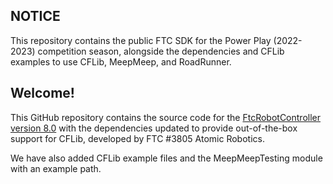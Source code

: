 ## NOTICE

This repository contains the public FTC SDK for the Power Play (2022-2023) competition season, alongside the dependencies and CFLib examples to use CFLib, MeepMeep, and RoadRunner.

## Welcome!
This GitHub repository contains the source code for the [FtcRobotController version 8.0](https://github.com/FIRST-Tech-Challenge/FtcRobotController/releases/tag/v8.0) with the dependencies updated to provide out-of-the-box support for CFLib, developed by FTC #3805 Atomic Robotics. 

We have also added CFLib example files and the MeepMeepTesting module with an example path.
